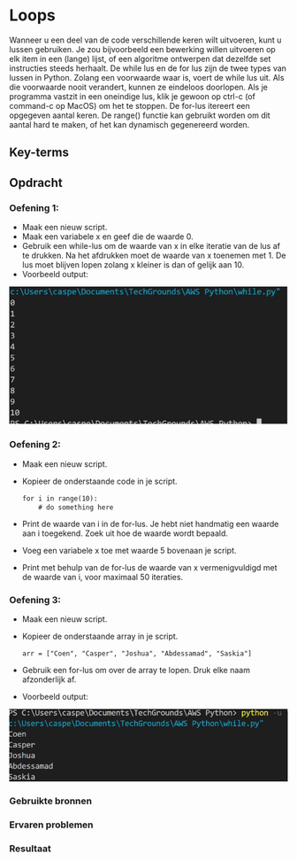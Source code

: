 # Loops
Wanneer u een deel van de code verschillende keren wilt uitvoeren, kunt u lussen gebruiken. Je zou bijvoorbeeld een bewerking willen uitvoeren op elk item in een (lange) lijst, of een algoritme ontwerpen dat dezelfde set instructies steeds herhaalt.
De while lus en de for lus zijn de twee types van lussen in Python.
Zolang een voorwaarde waar is, voert de while lus uit. Als die voorwaarde nooit verandert, kunnen ze eindeloos doorlopen. Als je programma vastzit in een oneindige lus, klik je gewoon op ctrl-c (of command-c op MacOS) om het te stoppen.
De for-lus itereert een opgegeven aantal keren. De range() functie kan gebruikt worden om dit aantal hard te maken, of het kan dynamisch gegenereerd worden.

## Key-terms

## Opdracht

### Oefening 1:
- Maak een nieuw script.
- Maak een variabele x en geef die de waarde 0.
- Gebruik een while-lus om de waarde van x in elke iteratie van de lus af te drukken. Na het afdrukken moet de waarde van x toenemen met 1. De lus moet blijven lopen zolang x kleiner is dan of gelijk aan 10.
- Voorbeeld output:

![py-example2](../00_includes/Python/py-example2.JPG)

### Oefening 2:
- Maak een nieuw script.
- Kopieer de onderstaande code in je script.

      for i in range(10):
          # do something here
- Print de waarde van i in de for-lus. Je hebt niet handmatig een waarde aan i toegekend. Zoek uit hoe de waarde wordt bepaald.
- Voeg een variabele x toe met waarde 5 bovenaan je script.
- Print met behulp van de for-lus de waarde van x vermenigvuldigd met de waarde van i, voor maximaal 50 iteraties.

### Oefening 3:
- Maak een nieuw script.
- Kopieer de onderstaande array in je script.

      arr = ["Coen", "Casper", "Joshua", "Abdessamad", "Saskia"]
- Gebruik een for-lus om over de array te lopen. Druk elke naam afzonderlijk af.
- Voorbeeld output:

![py-example3](../00_includes/Python/py-example3.JPG)
### Gebruikte bronnen

### Ervaren problemen

### Resultaat
